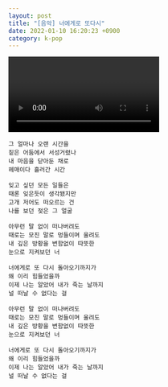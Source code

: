 ```yaml
---
layout: post
title: "[음악] 너에게로 또다시"
date: 2022-01-10 16:20:23 +0900
category: k-pop
---
```


<div class="video-container">
    <video id="player" class="video-js vjs-default-skin vjs-big-play-centered" data-json="/public/json/너에게로 또다시.json"></video>
</div>

```
그 얼마나 오랜 시간을
짙은 어둠에서 서성거렸나
내 마음을 닫아둔 채로
헤매이다 흘러간 시간

잊고 싶던 모든 일들은
때론 잊은듯이 생각됐지만
고개 저어도 떠오르는 건
나를 보던 젖은 그 얼굴

아무런 말 없이 떠나버려도
때로는 모진 말로 멍들이며 울려도
내 깊은 방황을 변함없이 따뜻한
눈으로 지켜보던 너

너에게로 또 다시 돌아오기까지가
왜 이리 힘들었을까
이제 나는 알았어 내가 죽는 날까지
널 떠날 수 없다는 걸

아무런 말 없이 떠나버려도
때로는 모진 말로 멍들이며 울려도
내 깊은 방황을 변함없이 따뜻한
눈으로 지켜보던 너

너에게로 또 다시 돌아오기까지가
왜 이리 힘들었을까
이제 나는 알았어 내가 죽는 날까지
널 떠날 수 없다는 걸
```